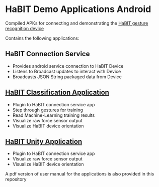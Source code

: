 # HaBIT Demo Applications Android

Compiled APKs for connecting and demonstrating the [HaBIT gesture recognition device](http://www.biointeractivetech.com/habit/)

Contains the following applications:

## HaBIT Connection Service
- Provides android service connection to HaBIT Device
- Listens to Broadcast updates to interact with Device
- Broadcasts JSON String packaged data from Device

## [HaBIT Classification Application](https://github.com/BioInteractiveTechnologies/HABIT-Demo-Classification-App-Android)
- Plugin to HaBIT connection service app
- Step through gestures for training
- Read Machine-Learning training results
- Visualize raw force sensor output
- Visualize HaBIT device orientation

## [HaBIT Unity Application](https://github.com/BioInteractiveTechnologies/HaBIT-Demo-Unity-Application-Android)
- Plugin to HaBIT connection service app
- Visualize raw force sensor output
- Visualize HaBIT device orientation

A pdf version of user manual for the applications is also provided in this repository
